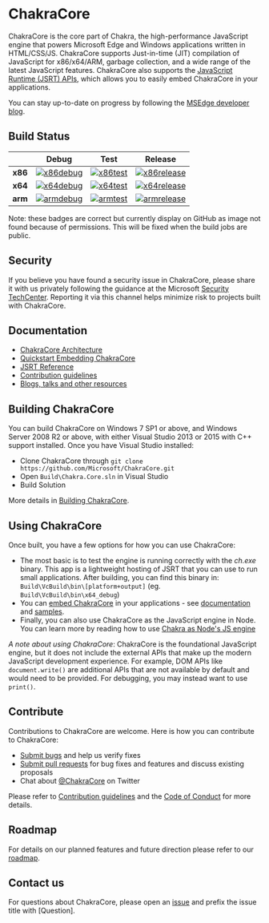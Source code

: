 # ChakraCore

ChakraCore is the core part of Chakra, the high-performance JavaScript engine that powers Microsoft Edge and Windows applications written in HTML/CSS/JS.  ChakraCore supports Just-in-time (JIT) compilation of JavaScript for x86/x64/ARM, garbage collection, and a wide range of the latest JavaScript features.  ChakraCore also supports the [JavaScript Runtime (JSRT) APIs](https://github.com/Microsoft/ChakraCore/wiki/JavaScript-Runtime-%28JSRT%29-Overview), which allows you to easily embed ChakraCore in your applications.

You can stay up-to-date on progress by following the [MSEdge developer blog](http://blogs.windows.com/msedgedev/).

## Build Status

|         | __Debug__ | __Test__ | __Release__ |
|:-------:|:---------:|:--------:|:-----------:|
| __x86__ | [![x86debug][x86dbgicon]][x86dbglink] | [![x86test][x86testicon]][x86testlink] | [![x86release][x86relicon]][x86rellink] |
| __x64__ | [![x64debug][x64dbgicon]][x64dbglink] | [![x64test][x64testicon]][x64testlink] | [![x64release][x64relicon]][x64rellink] |
| __arm__ | [![armdebug][armdbgicon]][armdbglink] | [![armtest][armtesticon]][armtestlink] | [![armrelease][armrelicon]][armrellink] |

[x86dbgicon]: http://dotnet-ci.cloudapp.net/job/Private/job/Microsoft_ChakraCore_x86_debug/badge/icon
[x86dbglink]: http://dotnet-ci.cloudapp.net/job/Private/job/Microsoft_ChakraCore_x86_debug/
[x86testicon]: http://dotnet-ci.cloudapp.net/job/Private/job/Microsoft_ChakraCore_x86_test/badge/icon
[x86testlink]: http://dotnet-ci.cloudapp.net/job/Private/job/Microsoft_ChakraCore_x86_test/
[x86relicon]: http://dotnet-ci.cloudapp.net/job/Private/job/Microsoft_ChakraCore_x86_release/badge/icon
[x86rellink]: http://dotnet-ci.cloudapp.net/job/Private/job/Microsoft_ChakraCore_x86_release/

[x64dbgicon]: http://dotnet-ci.cloudapp.net/job/Private/job/Microsoft_ChakraCore_x64_debug/badge/icon
[x64dbglink]: http://dotnet-ci.cloudapp.net/job/Private/job/Microsoft_ChakraCore_x64_debug/
[x64testicon]: http://dotnet-ci.cloudapp.net/job/Private/job/Microsoft_ChakraCore_x64_test/badge/icon
[x64testlink]: http://dotnet-ci.cloudapp.net/job/Private/job/Microsoft_ChakraCore_x64_test/
[x64relicon]: http://dotnet-ci.cloudapp.net/job/Private/job/Microsoft_ChakraCore_x64_release/badge/icon
[x64rellink]: http://dotnet-ci.cloudapp.net/job/Private/job/Microsoft_ChakraCore_x64_release/

[armdbgicon]: http://dotnet-ci.cloudapp.net/job/Private/job/Microsoft_ChakraCore_arm_debug/badge/icon
[armdbglink]: http://dotnet-ci.cloudapp.net/job/Private/job/Microsoft_ChakraCore_arm_debug/
[armtesticon]: http://dotnet-ci.cloudapp.net/job/Private/job/Microsoft_ChakraCore_arm_test/badge/icon
[armtestlink]: http://dotnet-ci.cloudapp.net/job/Private/job/Microsoft_ChakraCore_arm_test/
[armrelicon]: http://dotnet-ci.cloudapp.net/job/Private/job/Microsoft_ChakraCore_arm_release/badge/icon
[armrellink]: http://dotnet-ci.cloudapp.net/job/Private/job/Microsoft_ChakraCore_arm_release/

Note: these badges are correct but currently display on GitHub as image not found because of permissions. This will be fixed when the build jobs are public.

## Security

If you believe you have found a security issue in ChakraCore, please share it with us privately following the guidance at the Microsoft [Security TechCenter](https://technet.microsoft.com/en-us/security/ff852094). Reporting it via this channel helps minimize risk to projects built with ChakraCore.

## Documentation

* [ChakraCore Architecture](https://github.com/Microsoft/ChakraCore/wiki/Architecture-Overview)
* [Quickstart Embedding ChakraCore](https://github.com/Microsoft/ChakraCore/wiki/Embedding-ChakraCore)
* [JSRT Reference](https://github.com/Microsoft/ChakraCore/wiki/JavaScript-Runtime-%28JSRT%29-Reference)
* [Contribution guidelines](CONTRIBUTING.md)
* [Blogs, talks and other resources](https://github.com/Microsoft/ChakraCore/wiki/Resources)

## Building ChakraCore

You can build ChakraCore on Windows 7 SP1 or above, and Windows Server 2008 R2 or above, with either Visual Studio 2013 or 2015 with C++ support installed.  Once you have Visual Studio installed:

* Clone ChakraCore through ```git clone https://github.com/Microsoft/ChakraCore.git```
* Open `Build\Chakra.Core.sln` in Visual Studio
* Build Solution

More details in [Building ChakraCore](https://github.com/Microsoft/ChakraCore/wiki/Building-ChakraCore).

## Using ChakraCore

Once built, you have a few options for how you can use ChakraCore:

* The most basic is to test the engine is running correctly with the *ch.exe* binary.  This app is a lightweight hosting of JSRT that you can use to run small applications.  After building, you can find this binary in: `Build\VcBuild\bin\[platform+output]`  (eg. `Build\VcBuild\bin\x64_debug`)
* You can [embed ChakraCore](https://github.com/Microsoft/ChakraCore/wiki/Embedding-ChakraCore) in your applications - see [documentation](https://github.com/Microsoft/ChakraCore/wiki/Embedding-ChakraCore) and [samples](http://aka.ms/chakracoresamples).
* Finally, you can also use ChakraCore as the JavaScript engine in Node.  You can learn more by reading how to use [Chakra as Node's JS engine](https://github.com/Microsoft/node)

_A note about using ChakraCore_: ChakraCore is the foundational JavaScript engine, but it does not include the external APIs that make up the modern JavaScript development experience.  For example, DOM APIs like ```document.write()``` are additional APIs that are not available by default and would need to be provided.  For debugging, you may instead want to use ```print()```.

## Contribute

Contributions to ChakraCore are welcome.  Here is how you can contribute to ChakraCore:

* [Submit bugs](https://github.com/Microsoft/ChakraCore/issues) and help us verify fixes
* [Submit pull requests](https://github.com/Microsoft/ChakraCore/pulls) for bug fixes and features and discuss existing proposals
* Chat about [@ChakraCore](https://twitter.com/ChakraCore) on Twitter

Please refer to [Contribution guidelines](CONTRIBUTING.md) and the [Code of Conduct](CODE_OF_CONDUCT.md) for more details.

## Roadmap
For details on our planned features and future direction please refer to our [roadmap](https://github.com/Microsoft/ChakraCore/wiki/Roadmap).

## Contact us
For questions about ChakraCore, please open an [issue](https://github.com/Microsoft/ChakraCore/issues/new) and prefix the issue title with [Question]. 
